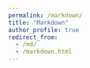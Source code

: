 ```yaml
---
permalink: /markdown/
title: "Markdown"
author_profile: true
redirect_from: 
  - /md/
  - /markdown.html
---
```



